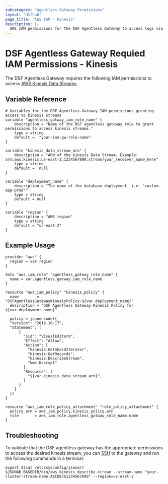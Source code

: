 ```yaml
---
subcategory: "Agentless Gateway Permissions"
layout: "dsfhub"
page_title: "AWS IAM - Kinesis"
description: |-
  AWS IAM permissions for the DSF Agentless Gateway to access logs via AWS Kinesis Data Streams.
---
```


# DSF Agentless Gateway Requied IAM Permissions - Kinesis

The DSF Agentless Gateway requires the following IAM permissions to access [AWS Kinesis Data Streams](https://docs.aws.amazon.com/streams/latest/dev/introduction.html).

## Variable Reference

```
# Variables for the DSF Agentless-Gateway IAM permissions granting access to kinesis streams
variable "agentless_gatway_iam_role_name" {
	description = "Name of the DSF agentless gateway role to grant permissions to access kinesis streams."
	type = string
	default =  "your-iam-gw-role-name"
}

variable "kinesis_data_stream_arn" {
	description = "ARN of the Kinesis Data Stream. Example: arn:aws:kinesis:us-east-2:1234567890:stream/your_receiver_name_here"
	type = string
	default =  null
}

variable "deployment_name" {
	description = "The name of the database deployment. i.e. 'custom-app-prod'"
	type = string
	default = null
}

variable "region" {
	description = "AWS region"
	type = string
	default = "us-east-2"
}
```

## Example Usage

```
provider "aws" {
  region = var.region
}

data "aws_iam_role" "agentless_gatway_role_name" {
  name = var.agentless_gatway_iam_role_name
}

resource "aws_iam_policy" "kinesis_policy" {
  name        = "DSFAgentlessGatewayKinesisPolicy-${var.deployment_name}"
  description = "DSF Agentless Gateway Kinesis Policy for ${var.deployment_name}"

  policy = jsonencode({
  "Version": "2012-10-17",
  "Statement": [
      {
        "Sid": "VisualEditor0",
        "Effect": "Allow",
        "Action": [
          "kinesis:GetShardIterator",
          "kinesis:GetRecords",
          "kinesis:DescribeStream",
          "kms:Decrypt"
        ]
        "Resource": [
          "${var.kinesis_data_stream_arn}",
        ]
      }
    ]
  })
}

resource "aws_iam_role_policy_attachment" "role_policy_attachment" {
  policy_arn = aws_iam_policy.kinesis_policy.arn
  role       = aws_iam_role.agentless_gatway_role_name.name
}
```

## Troubleshooting

To validate that the DSF agentless gateway has the appropriate permissions to access the desired kinesis stream, you can [SSH](https://docs.aws.amazon.com/AWSEC2/latest/UserGuide/connect-linux-inst-ssh.html) to the gateway and run the following commands in a terminal:

```console
export $(cat /etc/sysconfig/jsonar)
$JSONAR_BASEDIR/bin/aws kinesis describe-stream --stream-name "your-cluster-stream-name-ABCDEFG1234567890" --region=us-east-2
```